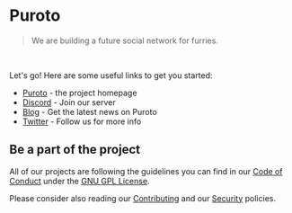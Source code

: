 # Puroto

> We are building a future social network for furries.

<br>

Let's go! Here are some useful links to get you started:

- [Puroto](https://puroto.net) - the project homepage
- [Discord](https://discord.puroto.net) - Join our server
- [Blog](https://blog.puroto.net/blog/introduction/en) - Get the latest news on Puroto
- [Twitter](https://twitter.com/PurotoApp) - Follow us for more info


## Be a part of the project

All of our projects are following the guidelines you can find in our 
[Code of Conduct](https://github.com/.github/CODE_OF_CONDUCT.md) 
under the [GNU GPL License](https://github.com/.github/LICENSE.md).

Please consider also reading our [Contributing](https://github.com/.github/CONTRIBUTING.md) 
and our [Security](https://github.com/.github/SECURITY.md) policies.
